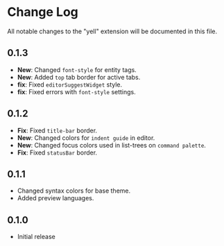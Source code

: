 # Change Log

All notable changes to the "yell" extension will be documented in this file.

## 0.1.3
- **New**: Changed `font-style` for entity tags.
- **New**: Added `top` tab border for active tabs.
- **fix**: Fixed `editorSuggestWidget` style.
- **fix**: Fixed errors with `font-style` settings.

## 0.1.2
- **Fix**: Fixed `title-bar` border.
- **New**: Changed colors for `indent guide` in editor.
- **New**: Changed focus colors used in list-trees on `command palette`.
- **Fix**: Fixed `statusBar` border.

## 0.1.1
- Changed syntax colors for base theme.
- Added preview languages.


## 0.1.0
- Initial release
